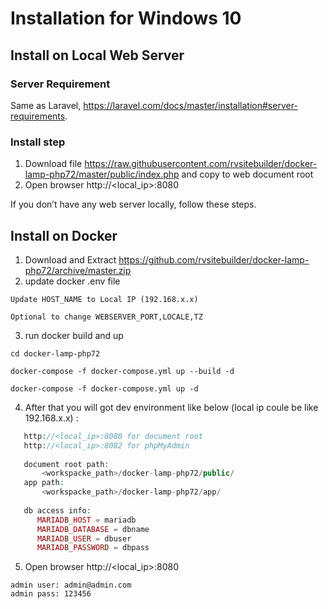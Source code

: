 # Installation for Windows 10
  
## Install on Local Web Server
### Server Requirement
Same as Laravel, https://laravel.com/docs/master/installation#server-requirements.

### Install step
1. Download file https://raw.githubusercontent.com/rvsitebuilder/docker-lamp-php72/master/public/index.php and copy to web document root
2. Open browser http://<local_ip>:8080
  
If you don’t have any web server locally, follow these steps.

## Install on Docker

1. Download and Extract https://github.com/rvsitebuilder/docker-lamp-php72/archive/master.zip
2. update docker .env file
~~~
Update HOST_NAME to Local IP (192.168.x.x)

Optional to change WEBSERVER_PORT,LOCALE,TZ
~~~
3. run docker build and up
~~~
cd docker-lamp-php72

docker-compose -f docker-compose.yml up --build -d

docker-compose -f docker-compose.yml up -d
~~~
4. After that you will got dev environment like below (local ip coule be like 192.168.x.x) : 
```php
   http://<local_ip>:8080 for document root
   http://<local_ip>:8082 for phpMyAdmin
   
   document root path:
       <workspacke_path>/docker-lamp-php72/public/
   app path:
       <workspacke_path>/docker-lamp-php72/app/
       
   db access info:
      MARIADB_HOST = mariadb
      MARIADB_DATABASE = dbname
      MARIADB_USER = dbuser
      MARIADB_PASSWORD = dbpass
``` 
5. Open browser http://<local_ip>:8080
```
admin user: admin@admin.com
admin pass: 123456
```
